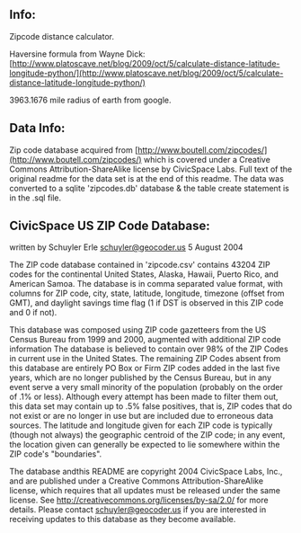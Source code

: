 Info:
---------------------
Zipcode distance calculator. 

Haversine formula from Wayne Dick:
[http://www.platoscave.net/blog/2009/oct/5/calculate-distance-latitude-longitude-python/](http://www.platoscave.net/blog/2009/oct/5/calculate-distance-latitude-longitude-python/)

3963.1676 mile radius of earth from google.

Data Info:
---------------------
Zip code database acquired from [http://www.boutell.com/zipcodes/](http://www.boutell.com/zipcodes/) which is covered under a Creative Commons Attribution-ShareAlike license by CivicSpace Labs. Full text of the original readme for the data set is at the end of this readme. The data was converted to a sqlite 'zipcodes.db' database & the table create statement is in the .sql file.


CivicSpace US ZIP Code Database:
---------------------
 written by Schuyler Erle <schuyler@geocoder.us>
 5 August 2004 

 The ZIP code database contained in 'zipcode.csv' contains 43204 ZIP codes for the continental United States, Alaska, Hawaii, Puerto Rico, and American Samoa. The database is in comma separated value format, with columns for ZIP code, city, state, latitude, longitude, timezone (offset from GMT), and daylight savings time flag (1 if DST is observed in this ZIP code and 0 if not). 

 This database was composed using ZIP code gazetteers from the US Census Bureau from 1999 and 2000, augmented with additional ZIP code information The database is believed to contain over 98% of the ZIP Codes in current use in the United States. The remaining ZIP Codes absent from this database are entirely PO Box or Firm ZIP codes added in the last five years, which are no longer published by the Census Bureau, but in any event serve a very small minority of the population (probably on the order of .1% or less). Although every attempt has been made to filter them out, this data set may contain up to .5% false positives, that is, ZIP codes that do not exist or are no longer in use but are included due to erroneous data sources. The latitude and longitude given for each ZIP code is typically (though not always) the geographic centroid of the ZIP code; in any event, the location given can generally be expected to lie somewhere within the ZIP code's "boundaries". 

 The database andthis README are copyright 2004 CivicSpace Labs, Inc., and are published under a Creative Commons Attribution-ShareAlike license, which requires that all updates must be released under the same license. See http://creativecommons.org/licenses/by-sa/2.0/ for more details. Please contact schuyler@geocoder.us if you are interested in receiving updates to this database as they become available.